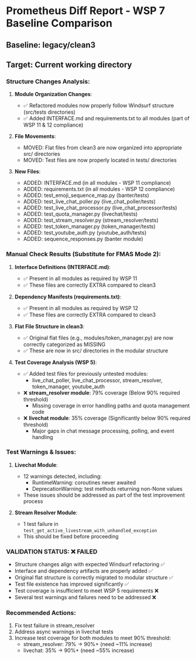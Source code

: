 # Prometheus Diff Report - WSP 7 Baseline Comparison

## Baseline: legacy/clean3
## Target: Current working directory

### Structure Changes Analysis:

1. **Module Organization Changes**:
   - ✅ Refactored modules now properly follow Windsurf structure (src/tests directories)
   - ✅ Added INTERFACE.md and requirements.txt to all modules (part of WSP 11 & 12 compliance)

2. **File Movements**:
   - MOVED: Flat files from clean3 are now organized into appropriate src/ directories
   - MOVED: Test files are now properly located in tests/ directories

3. **New Files**:
   - ADDED: INTERFACE.md (in all modules - WSP 11 compliance)
   - ADDED: requirements.txt (in all modules - WSP 12 compliance)
   - ADDED: test_emoji_sequence_map.py (banter/tests)
   - ADDED: test_live_chat_poller.py (live_chat_poller/tests)
   - ADDED: test_live_chat_processor.py (live_chat_processor/tests)
   - ADDED: test_quota_manager.py (livechat/tests)
   - ADDED: test_stream_resolver.py (stream_resolver/tests)
   - ADDED: test_token_manager.py (token_manager/tests)
   - ADDED: test_youtube_auth.py (youtube_auth/tests)
   - ADDED: sequence_responses.py (banter module)

### Manual Check Results (Substitute for FMAS Mode 2):

1. **Interface Definitions (INTERFACE.md)**:
   - ✅ Present in all modules as required by WSP 11
   - ✅ These files are correctly EXTRA compared to clean3

2. **Dependency Manifests (requirements.txt)**:
   - ✅ Present in all modules as required by WSP 12
   - ✅ These files are correctly EXTRA compared to clean3

3. **Flat File Structure in clean3**:
   - ✅ Original flat files (e.g., modules/token_manager.py) are now correctly categorized as MISSING
   - ✅ These are now in src/ directories in the modular structure

4. **Test Coverage Analysis (WSP 5)**:
   - ✅ Added test files for previously untested modules:
     - live_chat_poller, live_chat_processor, stream_resolver, token_manager, youtube_auth
   - ❌ **stream_resolver module**: 79% coverage (Below 90% required threshold)
     - Missing coverage in error handling paths and quota management code
   - ❌ **livechat module**: 35% coverage (Significantly below 90% required threshold)
     - Major gaps in chat message processing, polling, and event handling

### Test Warnings & Issues:

1. **Livechat Module**:
   - 12 warnings detected, including:
     - RuntimeWarning: coroutines never awaited
     - DeprecationWarning: test methods returning non-None values
   - These issues should be addressed as part of the test improvement process

2. **Stream Resolver Module**:
   - 1 test failure in `test_get_active_livestream_with_unhandled_exception`
   - This should be fixed before proceeding

### VALIDATION STATUS: ❌ FAILED
- Structure changes align with expected Windsurf refactoring ✅
- Interface and dependency artifacts are properly added ✅
- Original flat structure is correctly migrated to modular structure ✅
- Test file existence has improved significantly ✅
- Test coverage is insufficient to meet WSP 5 requirements ❌
- Several test warnings and failures need to be addressed ❌

### Recommended Actions:
1. Fix test failure in stream_resolver
2. Address async warnings in livechat tests
3. Increase test coverage for both modules to meet 90% threshold:
   - stream_resolver: 79% → 90%+ (need ~11% increase)
   - livechat: 35% → 90%+ (need ~55% increase) 